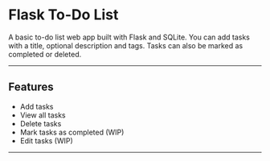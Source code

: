 # Flask To-Do List

A basic to-do list web app built with Flask and SQLite. You can add tasks with a title, optional description and tags. Tasks can also be marked as completed or deleted.

---

## Features

- Add tasks
- View all tasks
- Delete tasks
- Mark tasks as completed (WIP)
- Edit tasks (WIP)

---

